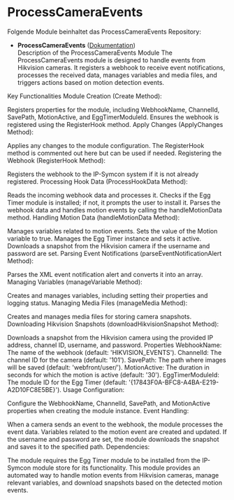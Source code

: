 # ProcessCameraEvents

Folgende Module beinhaltet das ProcessCameraEvents Repository:

- __ProcessCameraEvents__ ([Dokumentation](ProcessCameraEvents))  
Description of the ProcessCameraEvents Module
The ProcessCameraEvents module is designed to handle events from Hikvision cameras. It registers a webhook to receive event notifications, processes the received data, manages variables and media files, and triggers actions based on motion detection events.

Key Functionalities
Module Creation (Create Method):

Registers properties for the module, including WebhookName, ChannelId, SavePath, MotionActive, and EggTimerModuleId.
Ensures the webhook is registered using the RegisterHook method.
Apply Changes (ApplyChanges Method):

Applies any changes to the module configuration. The RegisterHook method is commented out here but can be used if needed.
Registering the Webhook (RegisterHook Method):

Registers the webhook to the IP-Symcon system if it is not already registered.
Processing Hook Data (ProcessHookData Method):

Reads the incoming webhook data and processes it.
Checks if the Egg Timer module is installed; if not, it prompts the user to install it.
Parses the webhook data and handles motion events by calling the handleMotionData method.
Handling Motion Data (handleMotionData Method):

Manages variables related to motion events.
Sets the value of the Motion variable to true.
Manages the Egg Timer instance and sets it active.
Downloads a snapshot from the Hikvision camera if the username and password are set.
Parsing Event Notifications (parseEventNotificationAlert Method):

Parses the XML event notification alert and converts it into an array.
Managing Variables (manageVariable Method):

Creates and manages variables, including setting their properties and logging status.
Managing Media Files (manageMedia Method):

Creates and manages media files for storing camera snapshots.
Downloading Hikvision Snapshots (downloadHikvisionSnapshot Method):

Downloads a snapshot from the Hikvision camera using the provided IP address, channel ID, username, and password.
Properties
WebhookName: The name of the webhook (default: 'HIKVISION_EVENTS').
ChannelId: The channel ID for the camera (default: '101').
SavePath: The path where images will be saved (default: 'webfront/user/').
MotionActive: The duration in seconds for which the motion is active (default: '30').
EggTimerModuleId: The module ID for the Egg Timer (default: '{17843F0A-BFC8-A4BA-E219-A2D10FC8E5BE}').
Usage
Configuration:

Configure the WebhookName, ChannelId, SavePath, and MotionActive properties when creating the module instance.
Event Handling:

When a camera sends an event to the webhook, the module processes the event data.
Variables related to the motion event are created and updated.
If the username and password are set, the module downloads the snapshot and saves it to the specified path.
Dependencies:

The module requires the Egg Timer module to be installed from the IP-Symcon module store for its functionality.
This module provides an automated way to handle motion events from Hikvision cameras, manage relevant variables, and download snapshots based on the detected motion events.






